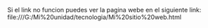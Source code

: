 Si el link no funcion puedes ver la pagina webe en el siguiente link: 
file:///G:/Mi%20unidad/tecnologia/Mi%20sitio%20web.html
